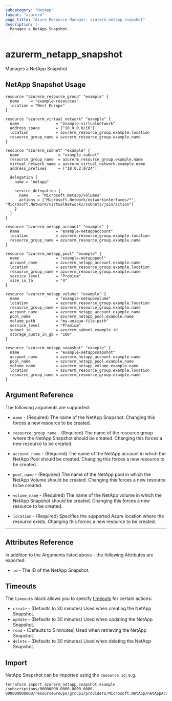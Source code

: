 ```yaml
---
subcategory: "NetApp"
layout: "azurerm"
page_title: "Azure Resource Manager: azurerm_netapp_snapshot"
description: |-
  Manages a NetApp Snapshot.
---
```


# azurerm_netapp_snapshot

Manages a NetApp Snapshot.

## NetApp Snapshot Usage

```hcl
resource "azurerm_resource_group" "example" {
  name     = "example-resources"
  location = "West Europe"
}

resource "azurerm_virtual_network" "example" {
  name                = "example-virtualnetwork"
  address_space       = ["10.0.0.0/16"]
  location            = azurerm_resource_group.example.location
  resource_group_name = azurerm_resource_group.example.name
}

resource "azurerm_subnet" "example" {
  name                 = "example-subnet"
  resource_group_name  = azurerm_resource_group.example.name
  virtual_network_name = azurerm_virtual_network.example.name
  address_prefixes     = ["10.0.2.0/24"]

  delegation {
    name = "netapp"

    service_delegation {
      name    = "Microsoft.Netapp/volumes"
      actions = ["Microsoft.Network/networkinterfaces/*", "Microsoft.Network/virtualNetworks/subnets/join/action"]
    }
  }
}

resource "azurerm_netapp_account" "example" {
  name                = "example-netappaccount"
  location            = azurerm_resource_group.example.location
  resource_group_name = azurerm_resource_group.example.name
}

resource "azurerm_netapp_pool" "example" {
  name                = "example-netapppool"
  account_name        = azurerm_netapp_account.example.name
  location            = azurerm_resource_group.example.location
  resource_group_name = azurerm_resource_group.example.name
  service_level       = "Premium"
  size_in_tb          = "4"
}

resource "azurerm_netapp_volume" "example" {
  name                = "example-netappvolume"
  location            = azurerm_resource_group.example.location
  resource_group_name = azurerm_resource_group.example.name
  account_name        = azurerm_netapp_account.example.name
  pool_name           = azurerm_netapp_pool.example.name
  volume_path         = "my-unique-file-path"
  service_level       = "Premium"
  subnet_id           = azurerm_subnet.example.id
  storage_quota_in_gb = "100"
}

resource "azurerm_netapp_snapshot" "example" {
  name                = "example-netappsnapshot"
  account_name        = azurerm_netapp_account.example.name
  pool_name           = azurerm_netapp_pool.example.name
  volume_name         = azurerm_netapp_volume.example.name
  location            = azurerm_resource_group.example.location
  resource_group_name = azurerm_resource_group.example.name
}
```

## Argument Reference

The following arguments are supported:

* `name` - (Required) The name of the NetApp Snapshot. Changing this forces a new resource to be created.

* `resource_group_name` - (Required) The name of the resource group where the NetApp Snapshot should be created. Changing this forces a new resource to be created.

* `account_name` - (Required) The name of the NetApp account in which the NetApp Pool should be created. Changing this forces a new resource to be created.

* `pool_name` - (Required) The name of the NetApp pool in which the NetApp Volume should be created. Changing this forces a new resource to be created.

* `volume_name` - (Required) The name of the NetApp volume in which the NetApp Snapshot should be created. Changing this forces a new resource to be created.

* `location` - (Required) Specifies the supported Azure location where the resource exists. Changing this forces a new resource to be created.

---

## Attributes Reference

In addition to the Arguments listed above - the following Attributes are exported:

* `id` - The ID of the NetApp Snapshot.

## Timeouts

The `timeouts` block allows you to specify [timeouts](https://www.terraform.io/language/resources/syntax#operation-timeouts) for certain actions:

* `create` - (Defaults to 30 minutes) Used when creating the NetApp Snapshot.
* `update` - (Defaults to 30 minutes) Used when updating the NetApp Snapshot.
* `read` - (Defaults to 5 minutes) Used when retrieving the NetApp Snapshot.
* `delete` - (Defaults to 30 minutes) Used when deleting the NetApp Snapshot.

## Import

NetApp Snapshot can be imported using the `resource id`, e.g.

```shell
terraform import azurerm_netapp_snapshot.example /subscriptions/00000000-0000-0000-0000-000000000000/resourceGroups/group1/providers/Microsoft.NetApp/netAppAccounts/account1/capacityPools/pool1/volumes/volume1/snapshots/snapshot1
```
